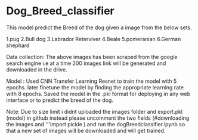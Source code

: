 # Dog_Breed_classifier

This model predict the Breed of the dog given a image from the below sets.

1.pug
2.Bull dog
3.Labrador Reterviver
4.Beale
5.pomeranian
6.German shephard

Data collection: The above images has been scraped from the google search engine i.e at a time 200 images link will be 
                  generated and downloaded in the drive.
                  
Model :         Used CNN Transfer Learning Resnet to train the model with 5 epochs.
                later finetune the model by finding the appropriate learning rate with 8 epochs.
                Saved the model in the .pkl format for deploying in any web interface or to predict the breed of the dog.
                
   
Note: Due to size limit i didnt uploaded the images folder and export.pkl (model) in github instead please uncomment the two fields
        (#downloading the images and '''import pickle ) and run the dogBreedclassifier.ipynb so that a new set of images will be 
        downloaded and will get trained.
                
